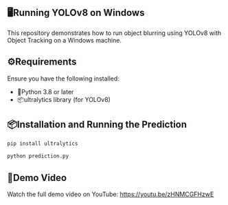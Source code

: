 ## 🖥️Running YOLOv8 on Windows

This repository demonstrates how to run object blurring using YOLOv8 with Object Tracking on a Windows machine.

## ⚙️Requirements

Ensure you have the following installed:

- 🐍Python 3.8 or later
- 📦ultralytics library (for YOLOv8)

## 📦Installation and Running the Prediction

```bash
pip install ultralytics
```

```bash
python prediction.py
```

## 🎥Demo Video
Watch the full demo video on YouTube: https://youtu.be/zHNMCGFHzwE
